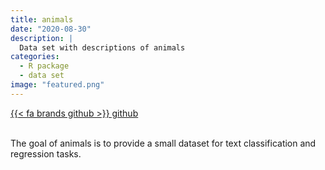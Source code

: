 ```yaml
---
title: animals
date: "2020-08-30"
description: |
  Data set with descriptions of animals
categories:
  - R package
  - data set
image: "featured.png"
---
```



  
<div class="project-buttons">
<a href="https://github.com/EmilHvitfeldt/animals">
  {{< fa brands github >}} github
</a>
</div>
<br>
  
The goal of animals is to provide a small dataset for text classification and regression tasks.
